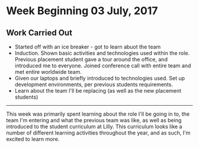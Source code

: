 # Week Beginning 03 July, 2017

## Work Carried Out
* Started off with an ice breaker - got to learn abuot the team 
* Induction. Shown basic activities and technologies used within the role. Previous placement student gave a tour around the office, and introduced me to everyone. Joined conference call with entire team and met entire worldwide team.
* Given our laptops and briefly introduced to technologies used. Set up development environments, per previous students requirements.
* Learn about the team I'll be replacing (as well as the new placement students)

---

This week was primarily spent learning about the role I'll be going in to, the team I'm entering and what the previous team was like, as well as being introduced to the student curriculum at Lilly. This curriculum looks like a number of different learning activities throughout the year, and as such, I'm excited to learn more.